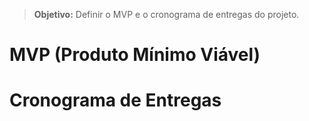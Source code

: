 > **Objetivo:** Definir o MVP e o cronograma de entregas do projeto.

# MVP (Produto Mínimo Viável)

<!-- Definir o MVP do projeto. -->

# Cronograma de Entregas

<!-- Inserir cronograma de entregas do MVP e demais etapas. -->
